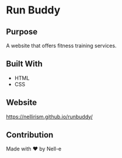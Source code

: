 # Run Buddy

## Purpose
A website that offers fitness training services. 

## Built With
* HTML
* CSS

## Website
https://nellirism.github.io/runbuddy/

## Contribution
Made with ❤️ by Nell-e
